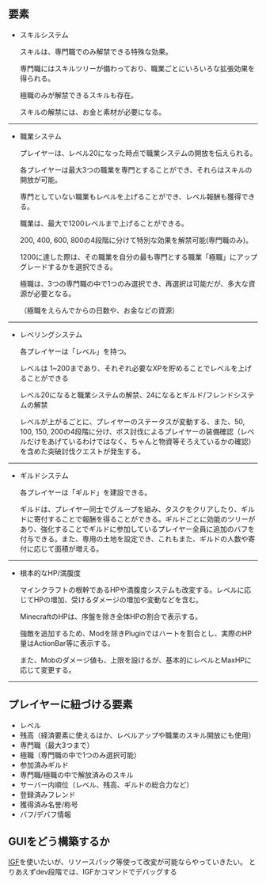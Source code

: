 ## 要素

- スキルシステム

  スキルは、専門職でのみ解禁できる特殊な効果。

  専門職にはスキルツリーが備わっており、職業ごとにいろいろな拡張効果を得られる。

  極職のみが解禁できるスキルも存在。

  スキルの解禁には、お金と素材が必要になる。

---

- 職業システム

  プレイヤーは、レベル20になった時点で職業システムの開放を伝えられる。

  各プレイヤーは最大3つの職業を専門とすることができ、それらはスキルの開放が可能。

  専門としていない職業もレベルを上げることができ、レベル報酬も獲得できる。

  職業は、最大で1200レベルまで上げることができる。

  200, 400, 600, 800の4段階に分けて特別な効果を解禁可能(専門職のみ)。

  1200に達した際は、その職業を自分の最も専門とする職業「極職」にアップグレードするかを選択できる。

  極職は、3つの専門職の中で1つのみ選択でき、再選択は可能だが、多大な資源が必要となる。

  （極職をえらんでからの日数や、お金などの資源）

---

- レベリングシステム

  各プレイヤーは「レベル」を持つ。

  レベルは 1~200まであり、それぞれ必要なXPを貯めることでレベルを上げることができる

  レベル20になると職業システムの解禁、24になるとギルド/フレンドシステムの解禁

  レベルが上がるごとに、プレイヤーのステータスが変動する、また、50, 100, 150,
  200の4段階に分け、ボス討伐によるプレイヤーの装備確認（レベルだけをあげているわけではなく、ちゃんと物資等そろえているかの確認）を含めた突破討伐クエストが発生する。

---

- ギルドシステム

  各プレイヤーは「ギルド」を建設できる。

  ギルドは、プレイヤー同士でグループを組み、タスクをクリアしたり、ギルドに寄付することで報酬を得ることができる。ギルドごとに効能のツリーがあり、強化することでギルドに参加しているプレイヤー全員に追加のバフを付与できる。また、専用の土地を設定でき、これもまた、ギルドの人数や寄付に応じて面積が増える。

---

- 根本的なHP/満腹度

  マインクラフトの根幹であるHPや満腹度システムも改変する。レベルに応じてHPの増加、受けるダメージの増加や変動などを含む。

  MinecraftのHPは、序盤を除き全体HPの割合で表示する。

  強敵を追加するため、Modを除きPluginではハートを割合とし、実際のHP量はActionBar等に表示する。

  また、Mobのダメージ値も、上限を設けるが、基本的にレベルとMaxHPに応じて変更する。

---

## プレイヤーに紐づける要素

- レベル
- 残高（経済要素に使えるほか、レベルアップや職業のスキル開放にも使用）
- 専門職（最大3つまで）
- 極職（専門職の中で1つのみ選択可能）
- 参加済みギルド
- 専門職/極職の中で解放済みのスキル
- サーバー内順位（レベル、残高、ギルドの総合力など）
- 登録済みフレンド
- 獲得済み名誉/称号
- バフ/デバフ情報

## GUIをどう構築するか

[IGF](https://github.com/SwiftStorm-Studio/IGF)を使いたいが、リソースパック等使って改変が可能ならやっていきたい。
とりあえずdev段階では、IGFかコマンドでデバッグする